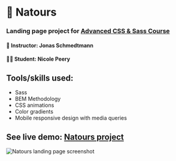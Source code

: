 # 🌱 Natours
### Landing page project for [Advanced CSS & Sass Course](https://www.udemy.com/share/1000cAAEMcdFhURHw=/)
#### 📓 Instructor: Jonas Schmedtmann
#### 👩‍💻 Student: Nicole Peery
## Tools/skills used:
* Sass
* BEM Methodology
* CSS animations
* Color gradients
* Mobile responsive design with media queries

## See live demo: [Natours project](https://nicolepdev.github.io/Natours/)

![Natours landing page screenshot](https://res.cloudinary.com/dqe0hw0ru/image/upload/v1565188765/natours.jpg)
